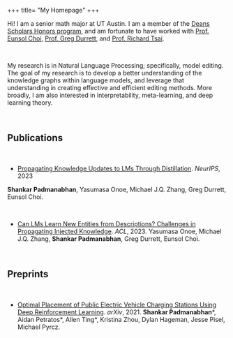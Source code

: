 +++
title= "My Homepage"
+++

Hi! I am a senior math major at UT Austin. I am a member of the [Deans Scholars Honors program](https://cns.utexas.edu/academics/undergraduate-study/honors-programs/deans-scholars), and am fortunate to have worked with [Prof. Eunsol Choi](https://eunsol.github.io), [Prof. Greg Durrett](https://www.cs.utexas.edu/~gdurrett/#research), and [Prof. Richard Tsai](https://web.ma.utexas.edu/users/ytsai/).

<br>

My research is in Natural Language Processing; specifically, model editing. The goal of my research is to develop a better understanding of the knowledge graphs within language models, and leverage that understanding in creating effective and efficient editing methods. More broadly, I am also interested in interpretability, meta-learning, and deep learning theory. 

<br>

## Publications

<br>

* [Propagating Knowledge Updates to LMs Through Distillation](https://arxiv.org/abs/2306.09306). *NeurIPS*, 2023

**Shankar Padmanabhan**, Yasumasa Onoe, Michael J.Q. Zhang, Greg Durrett, Eunsol Choi.

<br>


* [Can LMs Learn New Entities from Descriptions? Challenges in Propagating Injected Knowledge](https://arxiv.org/abs/2305.01651). *ACL*, 2023.
Yasumasa Onoe, Michael J.Q. Zhang, **Shankar Padmanabhan**, Greg Durrett, Eunsol Choi. 

<br>

## Preprints 

<br>

* [Optimal Placement of Public Electric Vehicle Charging Stations Using Deep Reinforcement Learning](https://arxiv.org/abs/2108.07772). *arXiv*, 2021.
**Shankar Padmanabhan**\*, Aidan Petratos\*, Allen Ting\*, Kristina Zhou, Dylan Hageman, Jesse Pisel, Michael Pyrcz. 
